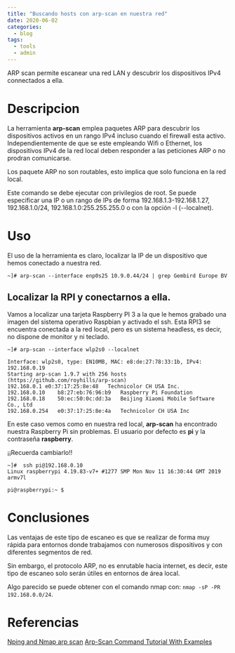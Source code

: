 ```yaml
---
title: "Buscando hosts con arp-scan en nuestra red"
date: 2020-06-02
categories:
  - blog
tags:
  - tools
  - admin
---
```


ARP scan permite escanear una red LAN y descubrir los dispositivos IPv4 connectados a ella.
# Descripcion

La herramienta __arp-scan__ emplea paquetes ARP para descubrir los dispositivos activos en un rango IPv4 incluso cuando el firewall esta activo. Independientemente de que se este empleando Wifi o Ethernet, los dispositivos IPv4 de la red local deben responder a las peticiones ARP o no prodran comunicarse.

Los paquete ARP no son routables, esto implica que solo funciona en la red local.

Este comando se debe ejecutar con privilegios de root. Se puede especificar una IP o un rango de IPs de forma 192.168.1.3-192.168.1.27, 192.168.1.0/24, 192.168.1.0:255.255.255.0 o con la opción -l (--localnet). 

# Uso
El uso de la herramienta es claro, localizar la IP de un dispositivo que hemos conectado a nuestra red.
```shell
~]# arp-scan --interface enp0s25 10.9.0.44/24 | grep Gembird Europe BV
```

## Localizar la RPI y conectarnos a ella.
Vamos a localizar una tarjeta Raspberry PI 3 a la que le hemos grabado una imagen del sistema operativo Raspbian y activado el ssh. Esta RPI3 se encuentra conectada a la red local, pero es un sistema headless, es decir, no dispone de monitor y ni teclado.

```shell
~]# arp-scan --interface wlp2s0 --localnet

Interface: wlp2s0, type: EN10MB, MAC: e8:de:27:78:33:1b, IPv4: 192.168.0.19
Starting arp-scan 1.9.7 with 256 hosts (https://github.com/royhills/arp-scan)
192.168.0.1	e0:37:17:25:8e:48	Technicolor CH USA Inc.
192.168.0.10	b8:27:eb:76:96:b9	Raspberry Pi Foundation
192.168.0.18	50:ec:50:0c:dd:3a	Beijing Xiaomi Mobile Software Co., Ltd
192.168.0.254	e0:37:17:25:8e:4a	Technicolor CH USA Inc
```			 

En este caso vemos como en nuestra red local, __arp-scan__ ha encontrado nuestra Raspberry Pi sin problemas. El usuario por defecto es **pi** y la contraseña **raspberry**. 

¡¡Recuerda cambiarlo!!

```shell
~]#  ssh pi@192.168.0.10
Linux raspberrypi 4.19.83-v7+ #1277 SMP Mon Nov 11 16:30:44 GMT 2019 armv7l

pi@raspberrypi:~ $
```

# Conclusiones
Las ventajas de este tipo de escaneo es que se realizar de forma muy rápida para entornos donde trabajamos con numerosos dispositivos y con diferentes segmentos de red.

Sin embargo, el protocolo ARP, no es enrutable hacia internet, es decir, este tipo de escaneo solo serán útiles en entornos de área local.

Algo parecido se puede obtener con el comando nmap con: ```nmap -sP -PR 192.168.0.0/24```.

# Referencias
[Nping and Nmap arp scan](https://linuxhint.com/nping_nmap_arp_scan/)
[Arp-Scan Command Tutorial With Examples](https://www.poftut.com/arp-scan-command-tutorial-examples/)

